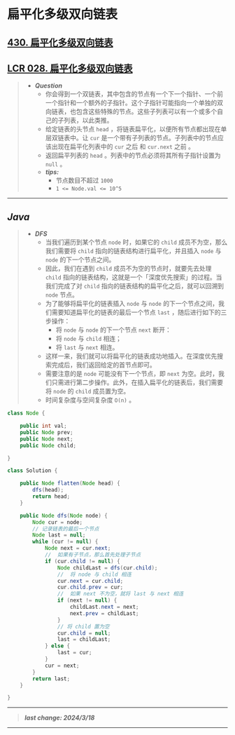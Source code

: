 # 扁平化多级双向链表

## [430. 扁平化多级双向链表](https://leetcode.cn/problems/flatten-a-multilevel-doubly-linked-list/)

## [LCR 028. 扁平化多级双向链表](https://leetcode.cn/problems/Qv1Da2/)

> - ***Question***
>   - 你会得到一个双链表，其中包含的节点有一个下一个指针、一个前一个指针和一个额外的子指针。这个子指针可能指向一个单独的双向链表，也包含这些特殊的节点。这些子列表可以有一个或多个自己的子列表，以此类推。
>   - 给定链表的头节点 `head` ，将链表扁平化，以便所有节点都出现在单层双链表中。让 `cur` 是一个带有子列表的节点。子列表中的节点应该出现在扁平化列表中的 `cur` 之后 和 `cur.next` 之前 。
>   - 返回扁平列表的 `head` 。列表中的节点必须将其所有子指针设置为 `null` 。
>   - ***tips:***
>     - 节点数目不超过 `1000`
>     - `1 <= Node.val <= 10^5`

---

## *Java*

> - ***DFS***
>   - 当我们遍历到某个节点 `node` 时，如果它的 `child` 成员不为空，那么我们需要将 `child` 指向的链表结构进行扁平化，并且插入 `node` 与 `node` 的下一个节点之间。
>   - 因此，我们在遇到 `child` 成员不为空的节点时，就要先去处理 `child` 指向的链表结构，这就是一个「深度优先搜索」的过程。当我们完成了对 `child` 指向的链表结构的扁平化之后，就可以回溯到 `node` 节点。
>   - 为了能够将扁平化的链表插入 `node` 与 `node` 的下一个节点之间，我们需要知道扁平化的链表的最后一个节点 `last` ，随后进行如下的三步操作：
>     - 将 `node` 与 `node` 的下一个节点 `next` 断开：
>     - 将 `node` 与 `child` 相连；
>     - 将 `last` 与 `next` 相连。
>   - 这样一来，我们就可以将扁平化的链表成功地插入。在深度优先搜索完成后，我们返回给定的首节点即可。
>   - 需要注意的是 `node` 可能没有下一个节点，即 `next` 为空。此时，我们只需进行第二步操作。此外，在插入扁平化的链表后，我们需要将 `node` 的 `child` 成员置为空。
>   - 时间复杂度与空间复杂度 `O(n)` 。

```java
class Node {

    public int val;
    public Node prev;
    public Node next;
    public Node child;

}

class Solution {

    public Node flatten(Node head) {
        dfs(head);
        return head;
    }

    public Node dfs(Node node) {
        Node cur = node;
        // 记录链表的最后一个节点
        Node last = null;
        while (cur != null) {
            Node next = cur.next;
            //  如果有子节点，那么首先处理子节点
            if (cur.child != null) {
                Node childLast = dfs(cur.child);
                //  将 node 与 child 相连
                cur.next = cur.child;
                cur.child.prev = cur;
                //  如果 next 不为空，就将 last 与 next 相连
                if (next != null) {
                    childLast.next = next;
                    next.prev = childLast;
                }
                // 将 child 置为空
                cur.child = null;
                last = childLast;
            } else {
                last = cur;
            }
            cur = next;
        }
        return last;
    }

}
```

---

> ***last change: 2024/3/18***

---
